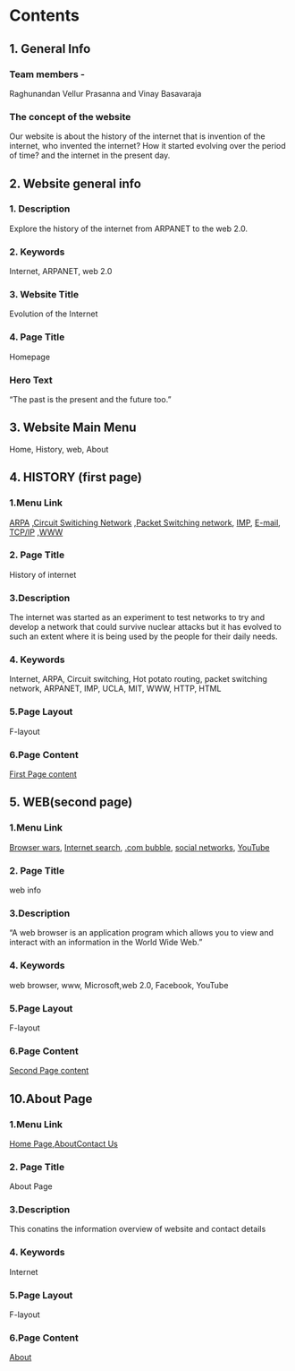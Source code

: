 # Contents
## 1. General Info
### Team members - 
Raghunandan Vellur Prasanna and Vinay Basavaraja
### The concept of the website
Our website is about the history of the internet that is invention of the internet, who invented the internet?  How it started evolving over the period of time? and the internet in the present day. 
## 2. Website general info
### 1.	Description
Explore the history of the internet from ARPANET to the web 2.0.
### 2.  Keywords
Internet, ARPANET, web 2.0 
### 3. Website Title
Evolution of the Internet
### 4.	Page Title
Homepage
### Hero Text
“The past is the present and the future too.”
## 3. Website Main Menu
Home, History, web, About
## 4. HISTORY (first page)
### 1.Menu Link 
[ARPA](https://github.com/vinayb004/website_outline/blob/main/page-one%20content.md#arpa) ,[Circuit Switiching Network](https://github.com/vinayb004/website_outline/blob/main/page-one%20content.md#circuit-switch-network) ,[Packet Switching network](https://github.com/vinayb004/website_outline/blob/main/page-one%20content.md#packet-switching-network), [IMP](https://github.com/vinayb004/website_outline/blob/main/page-one%20content.md#imp-interface-message-processor), [E-mail](https://github.com/vinayb004/website_outline/blob/main/page-one%20content.md#e-mail), [TCP/IP](https://github.com/vinayb004/website_outline/blob/main/page-one%20content.md#-tcp-ip) ,[WWW](https://github.com/vinayb004/website_outline/blob/main/page-one%20content.md#-www-)
### 2. Page Title
History of internet
### 3.Description 
The internet was started as an experiment to test networks to try and develop a network that could survive nuclear attacks but it has evolved to such an extent where it is being used by the people for their daily needs. 
### 4. Keywords
Internet, ARPA, Circuit switching, Hot potato routing, packet switching network, ARPANET, IMP, UCLA, MIT, WWW, HTTP, HTML
### 5.Page Layout
F-layout
### 6.Page Content
[First Page content](https://github.com/vinayb004/website_outline/blob/page-one/page-one%20content.md)
## 5. WEB(second page)
### 1.Menu Link 
[Browser wars](https://github.com/vinayb004/website_outline/blob/page-one/page_two_content.md#browser-wars), [Internet search](https://github.com/vinayb004/website_outline/blob/page-one/page_two_content.md#internet-search), [.com bubble](https://github.com/vinayb004/website_outline/blob/page-one/page_two_content.md#dot-com-bubble), [social networks](https://github.com/vinayb004/website_outline/blob/page-one/page_two_content.md#social-networks), [YouTube](https://github.com/vinayb004/website_outline/blob/page-one/page_two_content.md#youtube)
### 2. Page Title
web info
### 3.Description 
“A web browser is an application program which allows you to view and interact with an information in the World Wide Web.”  
### 4. Keywords
web browser, www, Microsoft,web 2.0, Facebook, YouTube
### 5.Page Layout
F-layout
### 6.Page Content
[Second Page content](https://github.com/vinayb004/website_outline/blob/page-one/page_two_content.md)
## 10.About Page 
### 1.Menu Link 
[Home Page](https://github.com/vinayb004/website_outline/blob/page-one/about.md#home-page),[About](https://github.com/vinayb004/website_outline/blob/page-one/about.md#about)[Contact Us](https://github.com/vinayb004/website_outline/blob/page-one/about.md#contact-us)
### 2. Page Title
About Page
### 3.Description 
This conatins the information overview of website and contact details 
### 4. Keywords
Internet
### 5.Page Layout
F-layout
### 6.Page Content
[About](https://github.com/vinayb004/website_outline/blob/page-one/about.md)

